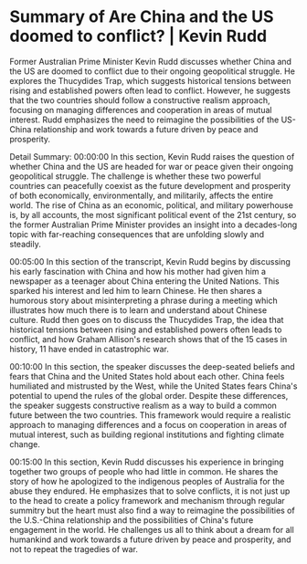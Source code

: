 # Summary of Are China and the US doomed to conflict? | Kevin Rudd

Former Australian Prime Minister Kevin Rudd discusses whether China and the US are doomed to conflict due to their ongoing geopolitical struggle. He explores the Thucydides Trap, which suggests historical tensions between rising and established powers often lead to conflict. However, he suggests that the two countries should follow a constructive realism approach, focusing on managing differences and cooperation in areas of mutual interest. Rudd emphasizes the need to reimagine the possibilities of the US-China relationship and work towards a future driven by peace and prosperity.

Detail Summary: 
00:00:00
In this section, Kevin Rudd raises the question of whether China and the US are headed for war or peace given their ongoing geopolitical struggle. The challenge is whether these two powerful countries can peacefully coexist as the future development and prosperity of both economically, environmentally, and militarily, affects the entire world. The rise of China as an economic, political, and military powerhouse is, by all accounts, the most significant political event of the 21st century, so the former Australian Prime Minister provides an insight into a decades-long topic with far-reaching consequences that are unfolding slowly and steadily.

00:05:00
In this section of the transcript, Kevin Rudd begins by discussing his early fascination with China and how his mother had given him a newspaper as a teenager about China entering the United Nations. This sparked his interest and led him to learn Chinese. He then shares a humorous story about misinterpreting a phrase during a meeting which illustrates how much there is to learn and understand about Chinese culture. Rudd then goes on to discuss the Thucydides Trap, the idea that historical tensions between rising and established powers often leads to conflict, and how Graham Allison's research shows that of the 15 cases in history, 11 have ended in catastrophic war.

00:10:00
In this section, the speaker discusses the deep-seated beliefs and fears that China and the United States hold about each other. China feels humiliated and mistrusted by the West, while the United States fears China's potential to upend the rules of the global order. Despite these differences, the speaker suggests constructive realism as a way to build a common future between the two countries. This framework would require a realistic approach to managing differences and a focus on cooperation in areas of mutual interest, such as building regional institutions and fighting climate change.

00:15:00
In this section, Kevin Rudd discusses his experience in bringing together two groups of people who had little in common. He shares the story of how he apologized to the indigenous peoples of Australia for the abuse they endured. He emphasizes that to solve conflicts, it is not just up to the head to create a policy framework and mechanism through regular summitry but the heart must also find a way to reimagine the possibilities of the U.S.-China relationship and the possibilities of China's future engagement in the world. He challenges us all to think about a dream for all humankind and work towards a future driven by peace and prosperity, and not to repeat the tragedies of war.

